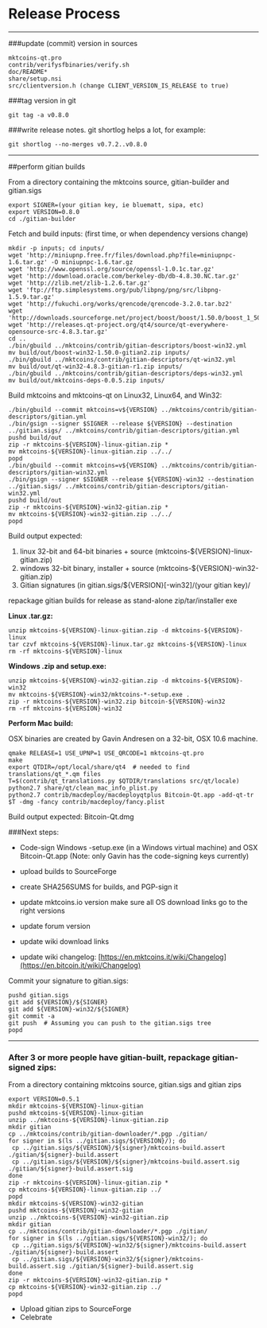 Release Process
====================

* * *

###update (commit) version in sources


	mktcoins-qt.pro
	contrib/verifysfbinaries/verify.sh
	doc/README*
	share/setup.nsi
	src/clientversion.h (change CLIENT_VERSION_IS_RELEASE to true)

###tag version in git

	git tag -a v0.8.0

###write release notes. git shortlog helps a lot, for example:

	git shortlog --no-merges v0.7.2..v0.8.0

* * *

##perform gitian builds

 From a directory containing the mktcoins source, gitian-builder and gitian.sigs
  
	export SIGNER=(your gitian key, ie bluematt, sipa, etc)
	export VERSION=0.8.0
	cd ./gitian-builder

 Fetch and build inputs: (first time, or when dependency versions change)

	mkdir -p inputs; cd inputs/
	wget 'http://miniupnp.free.fr/files/download.php?file=miniupnpc-1.6.tar.gz' -O miniupnpc-1.6.tar.gz
	wget 'http://www.openssl.org/source/openssl-1.0.1c.tar.gz'
	wget 'http://download.oracle.com/berkeley-db/db-4.8.30.NC.tar.gz'
	wget 'http://zlib.net/zlib-1.2.6.tar.gz'
	wget 'ftp://ftp.simplesystems.org/pub/libpng/png/src/libpng-1.5.9.tar.gz'
	wget 'http://fukuchi.org/works/qrencode/qrencode-3.2.0.tar.bz2'
	wget 'http://downloads.sourceforge.net/project/boost/boost/1.50.0/boost_1_50_0.tar.bz2'
	wget 'http://releases.qt-project.org/qt4/source/qt-everywhere-opensource-src-4.8.3.tar.gz'
	cd ..
	./bin/gbuild ../mktcoins/contrib/gitian-descriptors/boost-win32.yml
	mv build/out/boost-win32-1.50.0-gitian2.zip inputs/
	./bin/gbuild ../mktcoins/contrib/gitian-descriptors/qt-win32.yml
	mv build/out/qt-win32-4.8.3-gitian-r1.zip inputs/
	./bin/gbuild ../mktcoins/contrib/gitian-descriptors/deps-win32.yml
	mv build/out/mktcoins-deps-0.0.5.zip inputs/

 Build mktcoins and mktcoins-qt on Linux32, Linux64, and Win32:
  
	./bin/gbuild --commit mktcoins=v${VERSION} ../mktcoins/contrib/gitian-descriptors/gitian.yml
	./bin/gsign --signer $SIGNER --release ${VERSION} --destination ../gitian.sigs/ ../mktcoins/contrib/gitian-descriptors/gitian.yml
	pushd build/out
	zip -r mktcoins-${VERSION}-linux-gitian.zip *
	mv mktcoins-${VERSION}-linux-gitian.zip ../../
	popd
	./bin/gbuild --commit mktcoins=v${VERSION} ../mktcoins/contrib/gitian-descriptors/gitian-win32.yml
	./bin/gsign --signer $SIGNER --release ${VERSION}-win32 --destination ../gitian.sigs/ ../mktcoins/contrib/gitian-descriptors/gitian-win32.yml
	pushd build/out
	zip -r mktcoins-${VERSION}-win32-gitian.zip *
	mv mktcoins-${VERSION}-win32-gitian.zip ../../
	popd

  Build output expected:

  1. linux 32-bit and 64-bit binaries + source (mktcoins-${VERSION}-linux-gitian.zip)
  2. windows 32-bit binary, installer + source (mktcoins-${VERSION}-win32-gitian.zip)
  3. Gitian signatures (in gitian.sigs/${VERSION}[-win32]/(your gitian key)/

repackage gitian builds for release as stand-alone zip/tar/installer exe

**Linux .tar.gz:**

	unzip mktcoins-${VERSION}-linux-gitian.zip -d mktcoins-${VERSION}-linux
	tar czvf mktcoins-${VERSION}-linux.tar.gz mktcoins-${VERSION}-linux
	rm -rf mktcoins-${VERSION}-linux

**Windows .zip and setup.exe:**

	unzip mktcoins-${VERSION}-win32-gitian.zip -d mktcoins-${VERSION}-win32
	mv mktcoins-${VERSION}-win32/mktcoins-*-setup.exe .
	zip -r mktcoins-${VERSION}-win32.zip bitcoin-${VERSION}-win32
	rm -rf mktcoins-${VERSION}-win32

**Perform Mac build:**

  OSX binaries are created by Gavin Andresen on a 32-bit, OSX 10.6 machine.

	qmake RELEASE=1 USE_UPNP=1 USE_QRCODE=1 mktcoins-qt.pro
	make
	export QTDIR=/opt/local/share/qt4  # needed to find translations/qt_*.qm files
	T=$(contrib/qt_translations.py $QTDIR/translations src/qt/locale)
	python2.7 share/qt/clean_mac_info_plist.py
	python2.7 contrib/macdeploy/macdeployqtplus Bitcoin-Qt.app -add-qt-tr $T -dmg -fancy contrib/macdeploy/fancy.plist

 Build output expected: Bitcoin-Qt.dmg

###Next steps:

* Code-sign Windows -setup.exe (in a Windows virtual machine) and
  OSX Bitcoin-Qt.app (Note: only Gavin has the code-signing keys currently)

* upload builds to SourceForge

* create SHA256SUMS for builds, and PGP-sign it

* update mktcoins.io version
  make sure all OS download links go to the right versions

* update forum version

* update wiki download links

* update wiki changelog: [https://en.mktcoins.it/wiki/Changelog](https://en.bitcoin.it/wiki/Changelog)

Commit your signature to gitian.sigs:

	pushd gitian.sigs
	git add ${VERSION}/${SIGNER}
	git add ${VERSION}-win32/${SIGNER}
	git commit -a
	git push  # Assuming you can push to the gitian.sigs tree
	popd

-------------------------------------------------------------------------

### After 3 or more people have gitian-built, repackage gitian-signed zips:

From a directory containing mktcoins source, gitian.sigs and gitian zips

	export VERSION=0.5.1
	mkdir mktcoins-${VERSION}-linux-gitian
	pushd mktcoins-${VERSION}-linux-gitian
	unzip ../mktcoins-${VERSION}-linux-gitian.zip
	mkdir gitian
	cp ../mktcoins/contrib/gitian-downloader/*.pgp ./gitian/
	for signer in $(ls ../gitian.sigs/${VERSION}/); do
	 cp ../gitian.sigs/${VERSION}/${signer}/mktcoins-build.assert ./gitian/${signer}-build.assert
	 cp ../gitian.sigs/${VERSION}/${signer}/mktcoins-build.assert.sig ./gitian/${signer}-build.assert.sig
	done
	zip -r mktcoins-${VERSION}-linux-gitian.zip *
	cp mktcoins-${VERSION}-linux-gitian.zip ../
	popd
	mkdir mktcoins-${VERSION}-win32-gitian
	pushd mktcoins-${VERSION}-win32-gitian
	unzip ../mktcoins-${VERSION}-win32-gitian.zip
	mkdir gitian
	cp ../mktcoins/contrib/gitian-downloader/*.pgp ./gitian/
	for signer in $(ls ../gitian.sigs/${VERSION}-win32/); do
	 cp ../gitian.sigs/${VERSION}-win32/${signer}/mktcoins-build.assert ./gitian/${signer}-build.assert
	 cp ../gitian.sigs/${VERSION}-win32/${signer}/mktcoins-build.assert.sig ./gitian/${signer}-build.assert.sig
	done
	zip -r mktcoins-${VERSION}-win32-gitian.zip *
	cp mktcoins-${VERSION}-win32-gitian.zip ../
	popd

- Upload gitian zips to SourceForge
- Celebrate 
